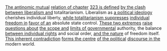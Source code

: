 
[The antinomic mutual](2/2/2/1/_Organic-Inorganic) [relation of chapter](1/3/1/3/1/3/.Ecological%20Relationships) [323 is defined](1/1/3/1/1/3/3/2/2/3/.Integers) [by the clash](2/1/3/1/2/1/.Melody) [between liberalism and](3/2/3/1/.Liberalism) totalitarianism. Liberalism as [a political ideology](3/2/3/.Ideologies) cherishes individual liberty, [while totalitarianism suppresses](2/3/3/1/1/3/.Totalitarianism) [individual freedom in](3/3/1/3/2/2/1/.Autonomy) [favor of an](1/1/3/3/2/1/3/.Preference) absolute state control. [These two extremes](1/1/2/2/_Transcendence-of-Limit) [raise questions about](3/2/1/1/1/.Investigating) [the scope and](3/2/2/1/1/2/.Scope%20of%20Liability) [limits of governmental](3/2/3/3/1/1/2/.Centralized%20Power) authority, the balance [between individual rights](3/2/2/3/2/2/.Political%20Rights) and social order, [and the nature](3/3/2/1/2/3/_Nature-Environment) of freedom itself. [This inherent contradiction](2/2/2/3/1/1/_Implication-Contradiction) [forms the centre](1/1/3/1/1/3/2/2/3/3/.Center) [of the political](1/2/2/2/1/1/2/3/.Politics) [discourse in the](3/2/1/2/2/2/.Discussion) modern world.